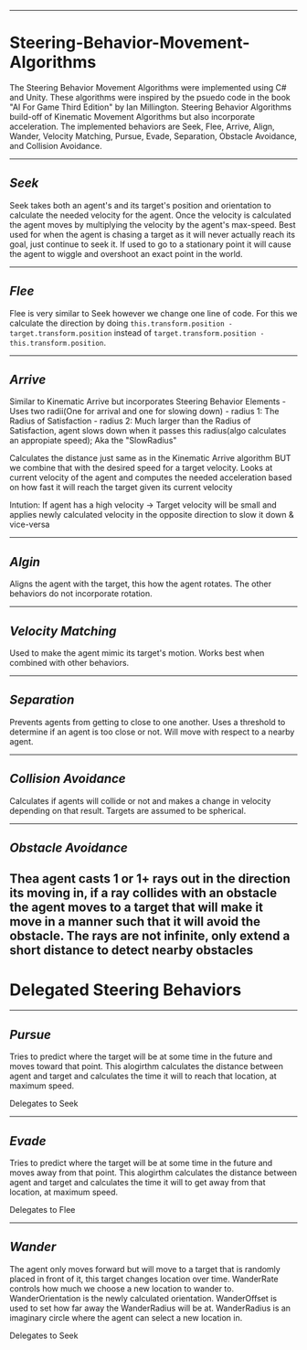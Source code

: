 ------------------------------------------------------------------------------------------------------------------------------------
# Steering-Behavior-Movement-Algorithms

The Steering Behavior Movement Algorithms were implemented using C# and Unity. These algorithms were inspired by the psuedo code in the book "AI For Game Third Edition" by Ian Millington. Steering Behavior Algorithms build-off of Kinematic Movement Algorithms but also incorporate acceleration. The implemented behaviors are Seek, Flee, Arrive, Align, Wander, Velocity Matching, Pursue, Evade, Separation, Obstacle Avoidance, and Collision Avoidance. 

-------------------------------------------------------------------------------------------------------------------------------
## *Seek*

Seek takes both an agent's and its target's position and orientation to calculate the needed velocity for the agent. Once the velocity is calculated the agent moves by multiplying the velocity by the agent's max-speed. Best used for when the agent is chasing a target as it will never actually reach its goal, just continue to seek it. If used to go to a stationary point it will cause the agent to wiggle and overshoot an exact point in the world. 

------------------------------------------------------------------------------------------------------------------------------------
## *Flee*

Flee is very similar to Seek however we change one line of code. For this we calculate the direction by doing `this.transform.position - target.transform.position` instead of `target.transform.position - this.transform.position`. 

-------------------------------------------------------------------------------------------------------------------------------
## *Arrive*

Similar to Kinematic Arrive but incorporates Steering Behavior Elements
    - Uses two radii(One for arrival and one for slowing down)
         - radius 1: The Radius of Satisfaction
         - radius 2: Much larger than the Radius of Satisfaction, agent slows down when it passes this radius(algo calculates an appropiate speed); Aka the "SlowRadius"
        
Calculates the distance just same as in the Kinematic Arrive algorithm BUT we combine that with the desired speed for a target velocity. Looks at current velocity of the agent and computes the needed acceleration based on how fast it will reach the target given its current velocity

Intution: If agent has a high velocity → Target velocity will be small and applies newly calculated velocity in the opposite direction to slow it down & vice-versa

-------------------------------------------------------------------------------------------------------------------------------
## *Algin*

Aligns the agent with the target, this how the agent rotates. The other behaviors do not incorporate rotation. 

-------------------------------------------------------------------------------------------------------------------------------
## *Velocity Matching*

Used to make the agent mimic its target's motion. Works best when combined with other behaviors.

-------------------------------------------------------------------------------------------------------------------------------
## *Separation*

Prevents agents from getting to close to one another. Uses a threshold to determine if an agent is too close or not. Will move with respect to a nearby agent.

-------------------------------------------------------------------------------------------------------------------------------
## *Collision Avoidance*

Calculates if agents will collide or not and makes a change in velocity depending on that result. Targets are assumed to be spherical.

-------------------------------------------------------------------------------------------------------------------------------
## *Obstacle Avoidance*

Thea agent casts 1 or 1+ rays out in the direction its moving in, if a ray collides with an obstacle the agent moves to a target that will make it move in a manner such that it will avoid the obstacle. The rays are not infinite, only extend a short distance to detect nearby obstacles
-------------------------------------------------------------------------------------------------------------------------------
# **Delegated Steering Behaviors**
-------------------------------------------------------------------------------------------------------------------------------
## *Pursue*

Tries to predict where the target will be at some time in the future and moves toward that point. This alogirthm calculates the distance between agent and target and calculates the time it will to reach that location, at maximum speed.

Delegates to Seek

-------------------------------------------------------------------------------------------------------------------------------
## *Evade*

Tries to predict where the target will be at some time in the future and moves away from that point. This alogirthm calculates the distance between agent and target and calculates the time it will to get away from that location, at maximum speed.

Delegates to Flee

-------------------------------------------------------------------------------------------------------------------------------
## *Wander*

The agent only moves forward but will move to a target that is randomly placed in front of it, this target changes location over time. WanderRate controls how much we choose a new location to wander to. WanderOrientation is the newly calculated orientation. WanderOffset is used to set how far away the WanderRadius will be at. WanderRadius is an imaginary circle where the agent can select a new location in.

Delegates to Seek
